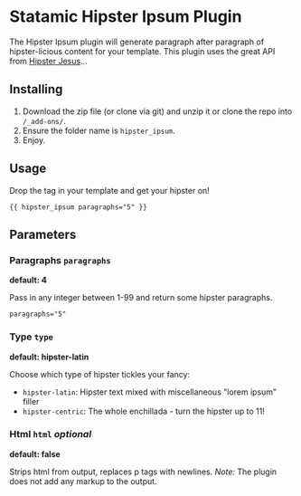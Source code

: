 Statamic Hipster Ipsum Plugin
================================

The Hipster Ipsum plugin will generate paragraph after paragraph of hipster-licious content for your template. This plugin uses the great API from [Hipster Jesus](http://hipsterjesus.com/ "http://hipsterjesus.com/")...

## Installing
1. Download the zip file (or clone via git) and unzip it or clone the repo into `/_add-ons/`.
2. Ensure the folder name is `hipster_ipsum`.
3. Enjoy.

## Usage

Drop the tag in your template and get your hipster on!
    
    {{ hipster_ipsum paragraphs="5" }}

## Parameters

### Paragraphs `paragraphs`
**default: 4**

Pass in any integer between 1-99 and return some hipster paragraphs.

    paragraphs="5"

### Type `type`
**default: hipster-latin**

Choose which type of hipster tickles your fancy:

- `hipster-latin`: Hipster text mixed with miscellaneous "lorem ipsum" filler
- `hipster-centric`: The whole enchillada - turn the hipster up to 11!


### Html `html` *optional*
**default: false**

Strips html from output, replaces p tags with newlines. *Note:* The plugin does not add any markup to the output.